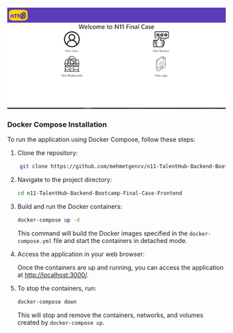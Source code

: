 



![App](public/images/readme/app.png)

### Docker Compose Installation
To run the application using Docker Compose, follow these steps:

1. Clone the repository:



```bash
    git clone https://github.com/mehmetgencv/n11-TalentHub-Backend-Bootcamp-Final-Case-Frontend
```

2. Navigate to the project directory:

   ```bash
   cd n11-TalentHub-Backend-Bootcamp-Final-Case-Frontend
   ```

3. Build and run the Docker containers:

   ```bash
   docker-compose up -d
   ```

   This command will build the Docker images specified in the `docker-compose.yml` file and start the containers in detached mode.

4. Access the application in your web browser:

   Once the containers are up and running, you can access the application at [http://localhost:3000/](http://localhost:3000/).

5. To stop the containers, run:

   ```bash
   docker-compose down
   ```

   This will stop and remove the containers, networks, and volumes created by `docker-compose up`.

